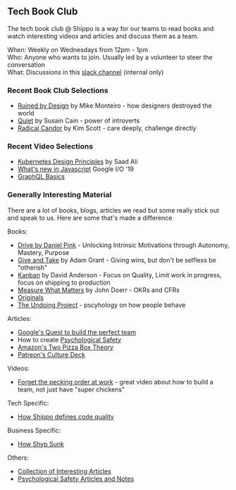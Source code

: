 ## Tech Book Club

The tech book club @ Shippo is a way for our teams to read books and watch interesting videos and articles and discuss them as a team.

When: Weekly on Wednesdays from 12pm - 1pm    
Who: Anyone who wants to join.  Usually led by a volunteer to steer the conversation    
What: Discussions in this [slack channel](https://shippo.slack.com/messages/CJC6DLVC2) (internal only)    

### Recent Book Club Selections

- [Ruined by Design](https://www.goodreads.com/book/show/44432844-ruined-by-design) by Mike Monteiro - how designers destroyed the world
- [Quiet](https://www.goodreads.com/book/show/8520610-quiet) by Susain Cain - power of introverts
- [Radical Candor](https://www.goodreads.com/book/show/29939161-radical-candor) by Kim Scott - care deeply, challenge directly

### Recent Video Selections

- [Kubernetes Design Principles](https://www.youtube.com/watch?v=ZuIQurh_kDk) by Saad Ali
- [What's new in Javascript](https://www.youtube.com/watch?v=c0oy0vQKEZE) Google I/O '19
- [GraphQL Basics](https://www.youtube.com/watch?v=lAJWHHUz8_8)

### Generally Interesting Material

There are a lot of books, blogs, articles we read but some really stick out and speak to us.  Here are some that's made a difference

Books:
- [Drive by Daniel Pink](https://www.amazon.com/Drive-Surprising-Truth-About-Motivates/dp/1594484805/ref=sr_1_1?hvadid=177133589948&hvdev=c&hvlocphy=9031939&hvnetw=g&hvpos=1t1&hvqmt=e&hvrand=5940949412523741366&hvtargid=aud-647006051489%3Akwd-15696442862&keywords=drive+by+daniel+pink&qid=1554835746&s=gateway&sr=8-1) - Unlocking Intrinsic Motivations through Autonomy, Mastery, Purpose
- [Give and Take](https://www.amazon.com/Give-Take-Helping-Others-Success-ebook/dp/B00AFPTSI0/ref=sr_1_1?keywords=give+and+take&qid=1550941286&s=books&sr=1-1) by Adam Grant - Giving wins, but don't be selfless be "otherish"
- [Kanban](https://www.amazon.com/Kanban-Successful-Evolutionary-Technology-Business/dp/0984521402/ref=asc_df_0984521402/?tag=hyprod-20&linkCode=df0&hvadid=312118059795&hvpos=1o1&hvnetw=g&hvrand=2482511824469191831&hvpone=&hvptwo=&hvqmt=&hvdev=c&hvdvcmdl=&hvlocint=&hvlocphy=9061260&hvtargid=pla-457783630739&psc=1) by David Anderson - Focus on Quality, Limit work in progress, focus on shipping to production
- [Measure What Matters](https://www.amazon.com/Measure-What-Matters-Google-Foundation-ebook/dp/B078FZ9SYB/ref=sr_1_2?keywords=measure+what+matters&qid=1550941113&s=books&sr=1-2) by John Doerr - OKRs and CFRs
- [Originals](https://www.amazon.com/Originals-How-Non-Conformists-Move-World/dp/014312885X/ref=sr_1_2?keywords=originals&qid=1554835772&s=gateway&sr=8-2)
- [The Undoing Project](https://www.amazon.com/Undoing-Project-Friendship-Changed-Minds/dp/0393354776/ref=sr_1_1?keywords=the+undoing+project&qid=1554835816&s=gateway&sr=8-1) - pscyhology on how people behave

Articles:
- [Google's Quest to build the perfect team](https://www.nytimes.com/2016/02/28/magazine/what-google-learned-from-its-quest-to-build-the-perfect-team.html)
- How to create [Psychological Safety](https://hbr.org/2017/08/high-performing-teams-need-psychological-safety-heres-how-to-create-it)
- [Amazon's Two Pizza Box Theory](https://trello.com/c/WowtOMCo/29-amazon-2-pizza-box)
- [Patreon's Culture Deck](https://www.slideshare.net/TylerSeanPalmer/patreons-culture-deck)

Videos:
- [Forget the pecking order at work](https://www.ted.com/talks/margaret_heffernan_why_it_s_time_to_forget_the_pecking_order_at_work?language=en) - great video about how to build a team, not just have "super chickens"

Tech Specific:
- [How Shippo defines code quality](https://versionone.vc/sin-mei-code-quality/) 

Business Specific:
- [How Shyp Sunk](https://www.fastcompany.com/40549442/how-shyp-sunk-the-rise-and-fall-of-an-on-demand-startup)

Others:
- [Collection of Interesting Articles](https://trello.com/b/LZ4pww7N/dev-leadership-articles)
- [Psychological Safety Articles and Notes](https://trello.com/c/PaaC0uJ5/59-rework-google-on-psychological-safety)
